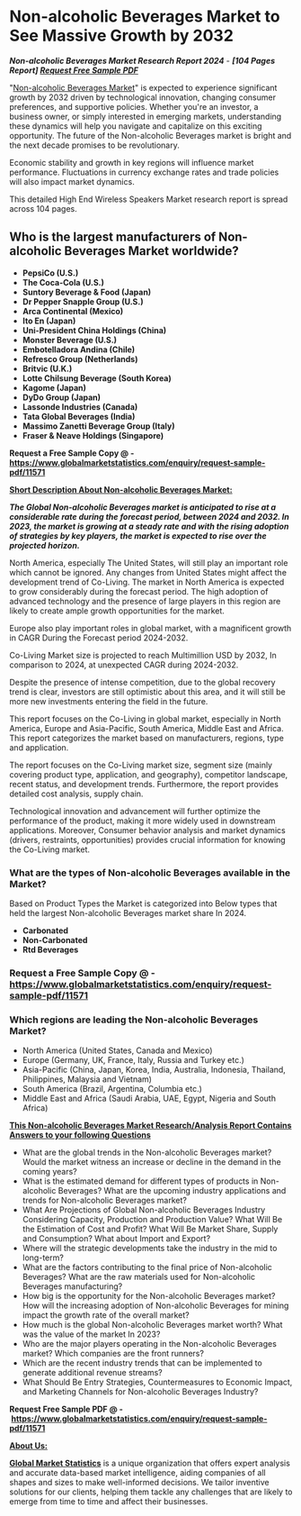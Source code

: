 <h1>Non-alcoholic Beverages Market to See Massive Growth by 2032</h1>
<p><em><strong>Non-alcoholic Beverages Market Research Report 2024</strong></em>&nbsp;-&nbsp;<em><strong>[104 Pages Report] </strong></em><em><strong><a href="https://www.globalmarketstatistics.com/enquiry/request-sample-pdf/11571">Request Free Sample PDF</a></strong></em></p>
<p>"<a href="https://www.globalmarketstatistics.com/market-reports/non-alcoholic-beverages-market-11571">Non-alcoholic Beverages Market</a>" is expected to experience significant growth by 2032 driven by technological innovation, changing consumer preferences, and supportive policies. Whether you're an investor, a business owner, or simply interested in emerging markets, understanding these dynamics will help you navigate and capitalize on this exciting opportunity. The future of the&nbsp;Non-alcoholic Beverages market is bright and the next decade promises to be revolutionary.</p>
<p>Economic stability and growth in key regions will influence market performance. Fluctuations in currency exchange rates and trade policies will also impact market dynamics.</p>
<p>This detailed&nbsp;High End Wireless Speakers Market research report is spread across 104 pages.</p>
<h2><strong>Who is the largest manufacturers of Non-alcoholic Beverages Market worldwide?</strong></h2>
<ul>
<li><strong>PepsiCo (U.S.)</strong></li>
<li><strong>The Coca-Cola (U.S.)</strong></li>
<li><strong>Suntory Beverage &amp; Food (Japan)</strong></li>
<li><strong>Dr Pepper Snapple Group (U.S.)</strong></li>
<li><strong>Arca Continental (Mexico)</strong></li>
<li><strong>Ito En (Japan)</strong></li>
<li><strong>Uni-President China Holdings (China)</strong></li>
<li><strong>Monster Beverage (U.S.)</strong></li>
<li><strong>Embotelladora Andina (Chile)</strong></li>
<li><strong>Refresco Group (Netherlands)</strong></li>
<li><strong>Britvic (U.K.)</strong></li>
<li><strong>Lotte Chilsung Beverage (South Korea)</strong></li>
<li><strong>Kagome (Japan)</strong></li>
<li><strong>DyDo Group (Japan)</strong></li>
<li><strong>Lassonde Industries (Canada)</strong></li>
<li><strong>Tata Global Beverages (India)</strong></li>
<li><strong>Massimo Zanetti Beverage Group (Italy)</strong></li>
<li><strong>Fraser &amp; Neave Holdings (Singapore)</strong></li>
</ul>
<p><strong>Request a Free Sample Copy @ - <a href="https://www.globalmarketstatistics.com/enquiry/request-sample-pdf/11571">https://www.globalmarketstatistics.com/enquiry/request-sample-pdf/11571</a></strong></p>
<p><strong><u>Short Description About Non-alcoholic Beverages Market:</u></strong></p>
<p><strong><em>The Global Non-alcoholic Beverages market is anticipated to rise at a considerable rate during the forecast period, between 2024 and 2032. In 2023, the market is growing at a steady rate and with the rising adoption of strategies by key players, the market is expected to rise over the projected horizon.</em></strong></p>
<p>North America, especially The United States, will still play an important role which cannot be ignored. Any changes from United States might affect the development trend of Co-Living. The market in North America is expected to grow considerably during the forecast period. The high adoption of advanced technology and the presence of large players in this region are likely to create ample growth opportunities for the market.</p>
<p>Europe also play important roles in global market, with a magnificent growth in CAGR During the Forecast period 2024-2032.</p>
<p>Co-Living Market size is projected to reach Multimillion USD by 2032, In comparison to 2024, at unexpected CAGR during 2024-2032.</p>
<p>Despite the presence of intense competition, due to the global recovery trend is clear, investors are still optimistic about this area, and it will still be more new investments entering the field in the future.</p>
<p>This report focuses on the Co-Living in global market, especially in North America, Europe and Asia-Pacific, South America, Middle East and Africa. This report categorizes the market based on manufacturers, regions, type and application.</p>
<p>The report focuses on the Co-Living market size, segment size (mainly covering product type, application, and geography), competitor landscape, recent status, and development trends. Furthermore, the report provides detailed cost analysis, supply chain.</p>
<p>Technological innovation and advancement will further optimize the performance of the product, making it more widely used in downstream applications. Moreover, Consumer behavior analysis and market dynamics (drivers, restraints, opportunities) provides crucial information for knowing the Co-Living market.</p>
<h3>What are the types of Non-alcoholic Beverages available in the Market?</h3>
<p>Based on Product Types the Market is categorized into Below types that held the largest Non-alcoholic Beverages market share In 2024.</p>
<ul>
<li><strong>Carbonated</strong></li>
<li><strong>Non-Carbonated</strong></li>
<li><strong>Rtd Beverages</strong></li>
</ul>
<h3>Request a Free Sample Copy @ - <a href="https://www.globalmarketstatistics.com/enquiry/request-sample-pdf/11571">https://www.globalmarketstatistics.com/enquiry/request-sample-pdf/11571</a></h3>
<h3>Which regions are leading the Non-alcoholic Beverages Market?</h3>
<ul>
<li>North America (United States, Canada and Mexico)</li>
<li>Europe (Germany, UK, France, Italy, Russia and Turkey etc.)</li>
<li>Asia-Pacific (China, Japan, Korea, India, Australia, Indonesia, Thailand, Philippines, Malaysia and Vietnam)</li>
<li>South America (Brazil, Argentina, Columbia etc.)</li>
<li>Middle East and Africa (Saudi Arabia, UAE, Egypt, Nigeria and South Africa)</li>
</ul>
<p><strong><u>This Non-alcoholic Beverages Market Research/Analysis Report Contains Answers to your following Questions</u></strong></p>
<ul>
<li>What are the global trends in the Non-alcoholic Beverages market? Would the market witness an increase or decline in the demand in the coming years?</li>
<li>What is the estimated demand for different types of products in Non-alcoholic Beverages? What are the upcoming industry applications and trends for Non-alcoholic Beverages market?</li>
<li>What Are Projections of Global Non-alcoholic Beverages Industry Considering Capacity, Production and Production Value? What Will Be the Estimation of Cost and Profit? What Will Be Market Share, Supply and Consumption? What about Import and Export?</li>
<li>Where will the strategic developments take the industry in the mid to long-term?</li>
<li>What are the factors contributing to the final price of Non-alcoholic Beverages? What are the raw materials used for Non-alcoholic Beverages manufacturing?</li>
<li>How big is the opportunity for the Non-alcoholic Beverages market? How will the increasing adoption of Non-alcoholic Beverages for mining impact the growth rate of the overall market?</li>
<li>How much is the global Non-alcoholic Beverages market worth? What was the value of the market In 2023?</li>
<li>Who are the major players operating in the Non-alcoholic Beverages market? Which companies are the front runners?</li>
<li>Which are the recent industry trends that can be implemented to generate additional revenue streams?</li>
<li>What Should Be Entry Strategies, Countermeasures to Economic Impact, and Marketing Channels for Non-alcoholic Beverages Industry?</li>
</ul>
<p><strong>Request Free Sample PDF @ -&nbsp;<a href="https://www.globalmarketstatistics.com/enquiry/request-sample-pdf/11571">https://www.globalmarketstatistics.com/enquiry/request-sample-pdf/11571</a></strong></p>
<p><strong><u>About Us:</u></strong></p>
<p><strong><a href="https://www.globalmarketstatistics.com/">Global Market Statistics</a></strong> is a unique organization that offers expert analysis and accurate data-based market intelligence, aiding companies of all shapes and sizes to make well-informed decisions. We tailor inventive solutions for our clients, helping them tackle any challenges that are likely to emerge from time to time and affect their businesses.</p>